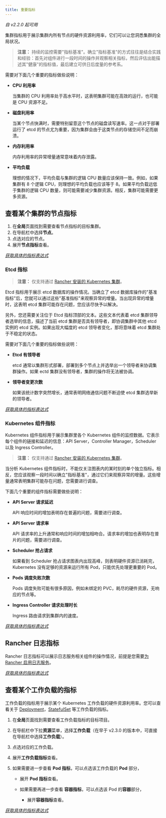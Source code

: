 ```yaml
---
title: 重要指标
---
```


_自 v2.2.0 起可用_

集群指标用于展示集群内所有节点的硬件资源利用率，它们可以让您洞悉集群的全局状况。

> **注意：** 持续的监控需要"指标基准"。确立"指标基准"的方式往往是结合实践和经验：首先对组件进行一段时间的操作并观察相关指标，然后评估出能描述其"健康"的指标值，最后建立可供日后度量的参考系。

需要对下面几个重要的指标做些说明：

- **CPU 利用率**

  当集群的 CPU 利用率处于高水平时，这表明集群可能在高效的运行，也可能是 CPU 资源不足。

- **磁盘利用率**

  当某个节点快满时，需要特别留意这个节点的磁盘读写速率。这一点对于部署运行了 etcd 的节点尤为重要，因为集群会由于这类节点的存储空间不足而崩溃。

- **内存利用率**

  内存利用率的异常增量通常意味着内存泄露。

- **平均负载**

  理想的情况下，平均负载与集群的逻辑 CPU 数量应该保持一致。例如，如果集群有 8 个逻辑 CPU，则理想的平均负载也应该等于 8。如果平均负载远低于集群的逻辑 CPU 数量，则可能需要减少集群资源。相反，集群可能需要更多资源。

## 查看某个集群的节点指标

1. 在**全局**页面找到需要查看节点指标的目标集群。
1. 在导航栏中选择**节点**。
1. 点选对应的节点。
1. 展开**节点指标**查看。

[_获取具体的指标表达式_](/docs/cluster-admin/tools/monitoring/expression/_index)

### Etcd 指标

> **注意：** 仅支持通过 [Rancher 安装的 Kubernetes 集群](/docs/cluster-provisioning/rke-clusters/_index)。

Etcd 指标用于展示 etcd 数据库的操作情况。当确立了 etcd 数据库操作的"基准指标"后，您就可以通过这些"基准指标"来观察异常的增量。当出现异常的增量时，这表明 etcd 集群可能存在问题，您应该尽快予以解决。

另外，您还需要关注位于 Etcd 指标顶部的文本。这些文本代表着 etcd 集群领导者选举的信息，描述了当前 etcd 集群是否具有领导者，即协调集群中其他 etcd 实例的 etcd 实例。如果出现大幅度的 etcd 领导者变化，那将意味着 etcd 集群处于不稳定的状态。

需要对下面几个重要的指标做些说明：

- **Etcd 有领导者**

  etcd 通常以集群形式部署，部署到多个节点上并选举出一个领导者来协调集群操作。如果 ectd 集群没有领导者，集群的操作将无法被协调。

- **领导者变更次数**

  如果该统计数字突然增长，通常表明网络通信问题不断迫使 etcd 集群选举新的领导者。

[_获取具体的指标表达式_](/docs/cluster-admin/tools/monitoring/expression/_index)

### Kubernetes 组件指标

Kubernetes 组件指标用于展示集群里各个 Kubernetes 组件的监控数据。它表示每个组件的链接和延迟的信息：API Server，Controller Manager，Scheduler 以及 Ingress Controller。

> **注意：** 仅支持通过 [Rancher 安装的 Kubernetes 集群](/docs/cluster-provisioning/rke-clusters/_index)。

当分析 Kubernetes 组件指标时，不能仅关注图表内的某时刻的单个独立指标。相反，您应该观察一段时间以确立"指标基准"，通过它们来观察异常的增量。这些增量通常表明集群可能存在问题，您需要进行调查。

下面几个重要的组件指标需要做些说明：

- **API Server 请求延迟**

  API 响应时间的增加表明存在普遍的问题，需要进行调查。

- **API Server 请求率**

  API 请求率的上升通常和响应时间的增加相吻合。请求率的增加也表明存在普片的问题，需要进行调查。

- **Scheduler 抢占请求**

  如果看到 Scheduler 抢占请求图表内出现高峰，则表明硬件资源已消耗完，Kubernetes 没有足够的资源来运行所有 Pod，只能优先处理更重要的 Pod。

- **Pods 调度失败次数**

  Pods 调度失败可能有很多原因，例如未绑定的 PVC，耗尽的硬件资源，无响应的节点等。

- **Ingress Controller 请求处理时长**

  Ingress 路由请求到集群内的速度。

[_获取具体的指标表达式_](/docs/cluster-admin/tools/monitoring/expression/_index)

## Rancher 日志指标

Rancher 日志指标可以展示日志服务相关组件的操作情况，前提是您需要[为 Rancher 启用日志服务](/docs/cluster-admin/tools/logging/_index)。

[_获取具体的指标表达式_](/docs/cluster-admin/tools/monitoring/expression/_index)

## 查看某个工作负载的指标

工作负载的指标用于展示某个 Kubernetes 工作负载的硬件资源利用率。您可以查看关于 [Deployment](https://kubernetes.io/docs/concepts/workloads/controllers/deployment/)，[StatefulSet](https://kubernetes.io/docs/concepts/workloads/controllers/statefulset/) 等工作负载的指标。

1. 在**全局**页面找到需要查看工作负载指标的目标项目。

1. 在导航栏中下拉**资源**菜单，选择**工作负载**（在早于 v2.3.0 的版本中，可直接在导航栏中选择**工作负载**）。

1. 点选对应的工作负载。

1. 展开**工作负载指标**查看。

1. 如果需要进一步查看 **Pod 指标**，可以点选该工作负载的 **Pod** 部分，

   - 展开 **Pod 指标**查看。

   - 如果需要再进一步查看 **容器指标**，可以点选该 Pod 的**容器**部分，
     - 展开**容器指标**查看。

[_获取具体的指标表达式_](/docs/cluster-admin/tools/monitoring/expression/_index)
